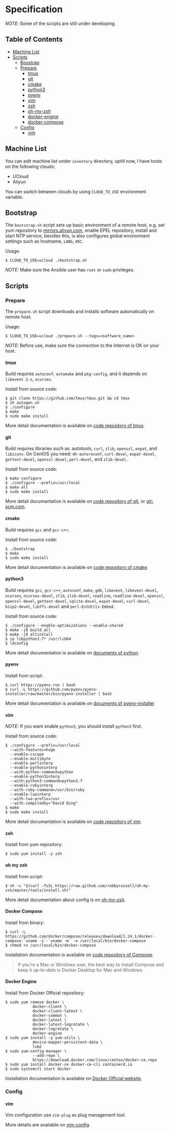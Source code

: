 # Specification

_NOTE_: Some of the scripts are still under developing.

## Table of Contents

- [Machine List](#machine-list)
- [Scripts](#scripts)
  - [Boostrap](#bootstrap)
  - [Prepare](#prepare)
    - [tmux](#tmux)
    - [git](#git)
    - [cmake](#cmake)
    - [python3](#python3)
    - [pyenv](#pyenv)
    - [vim](#vim)
    - [zsh](#zsh)
    - [oh-my-zsh](#oh-my-zsh)
    - [docker-engine](#docker-engine)
    - [docker-compose](#docker-compose)
  - [Config](#config)
    - [vim](#vim)

## Machine List

You can edit machine list under `inventory` directory, uptill now, I have hosts on the following clouds:

- UCloud
- Aliyun

You can switch between clouds by using `CLOUD_TO_USE` environment variable.

## Bootstrap

The `bootstrap.sh` script sets up basic environment of a remote host, e.g. set yum repository to
[mirrors.aliyun.com](http://mirrors.aliyun.com/repo), enable EPEL repository, install and start NTP service,
besides this, is also configures global environment settings such as hostname, `LANG`, etc.

Usage:

    $ CLOUD_TO_USE=ucloud ./bootstrap.sh

_NOTE:_ Make sure the Ansible user has `root` or `sudo` privileges.

## Scripts

### Prepare

The `prepare.sh` script downloads and installs software automatically on remote host.

Usage:

    $ CLOUD_TO_USE=ucloud ./prepare.sh --tags=<software_name>

_NOTE:_ Before use, make sure the connection to the Internet is OK on your host.

#### tmux

Build requires `autoconf`, `automake` and `pkg-config`, and it depends on `libevent 2.x`, `ncurses`.

Install from source code:

    $ git clone https://github.com/tmux/tmux.git && cd tmux
    $ sh autogen.sh
    $ ./configure
    $ make
    $ sudo make install

More detail documentation is available on [code repository of tmux](https://github.com/tmux/tmux).

#### git

Build requires libraries such as: autotools, `curl`, `zlib`, `openssl`, `expat`, and `libiconv`.
On CentOS you need: `dh-autoreconf`, `curl-devel`, `expat-devel`, `gettext-devel`, `openssl-devel`,
`perl-devel`, and `zlib-devel`.

Install from source code:

    $ make configure
    $ ./configure --prefix=/usr/local
    $ make all
    $ sudo make install

More detail documantation is available on [code repository of git](https://github.com/git/git), or [git-scm.com](https://git-scm.com/).

#### cmake

Build requires `gcc` and `gcc-c++`.

Install from source code:

    $ ./bootstrap
    $ make
    $ sudo make install

More detail documentation is available on [code repository of cmake](https://github.com/Kitware/CMake).

#### python3

Build requires `gcc`, `gcc-c++`, `autoconf`, `make`, `gdb`, `libevent`, `libevent-devel`, `ncurses`, `ncurses-devel`,
`zlib`, `zlib-devel`, `readline`, `readline-devel`, `openssl`, `openssl-devel`, `gettext-devel`, `sqlite-devel`,
`expat-devel`, `curl-devel`, `bzip2-devel`, `libffi-devel` and `perl-ExtUtils-Embed`.

Install from source code:

    $ ./configure --enable-optimizations --enable-shared
    $ make -j8 build_all
    $ make -j8 altinstall
    $ cp libpython3.7* /usr/lib64
    $ ldconfig

More detail documentation is available on [documents of python](https://docs.python.org/3.8/using/unix.html).

#### pyenv

Install from script:

    $ curl https://pyenv.run | bash
    $ curl -L https://github.com/pyenv/pyenv-installer/raw/master/bin/pyenv-installer | bash

More detail documentation is available on [documents of pyenv-installer](https://github.com/pyenv/pyenv-installer)

#### vim

_NOTE:_ If you want enable `python3`, you should install `python3` first.

Install from source code:

    $ ./configure --prefix=/usr/local
      --with-features=huge
      --enable-cscope
      --enable-multibyte
      --enable-perlinterp
      --enable-pythoninterp
      --with-python-command=python
      --enable-python3interp
      --with-python3-command=python3.7
      --enable-rubyinterp
      --with-ruby-command=/usr/bin/ruby
      --enable-luainterp
      --with-lua-prefix=/usr
      --with-compiledby="David Ding"
    $ make
    $ sudo make install

More detail documantation is available on [code repository of vim](https://github.com/vim/vim).

#### zsh

Install from yum repository:

    $ sudo yum install -y zsh

#### oh my zsh

Install from script:

    $ sh -c "$(curl -fsSL https://raw.github.com/robbyrussell/oh-my-zsh/master/tools/install.sh)"

More detail documentation about config is on [oh-my-zsh](https://ohmyz.sh/).

#### Docker Compose

Install from binary:

    $ curl -L https://github.com/docker/compose/releases/download/1.24.1/docker-compose-`uname -s`-`uname -m` -o /usr/local/bin/docker-compose
    $ chmod +x /usr/local/bin/docker-compose

Installation documentation is available on [code repository of Compose](https://github.com/docker/compose).

> If you're a Mac or Windows user, the best way to install Compose and keep it up-to-date is Docker Desktop for Mac and Windows.

#### Docker Engine

Install from Docker Official repository:

    $ sudo yum remove docker \
                docker-client \
                docker-client-latest \
                docker-common \
                docker-latest \
                docker-latest-logrotate \
                docker-logrotate \
                docker-engine
    $ sudo yum install -y yum-utils \
                device-mapper-persistent-data \
                lvm2
    $ sudo yum-config-manager \
                --add-repo \
                https://download.docker.com/linux/centos/docker-ce.repo
    $ sudo yum install docker-ce docker-ce-cli containerd.io
    $ sudo systemctl start docker

Installation documentation is available on [Docker Official website](https://docs.docker.com/install/linux/docker-ce/centos/).

### Config

#### vim

Vim configuration use `vim-plug` as plug management tool.

More details are available on [vim-config](https://github.com/dantin/vim-config).
